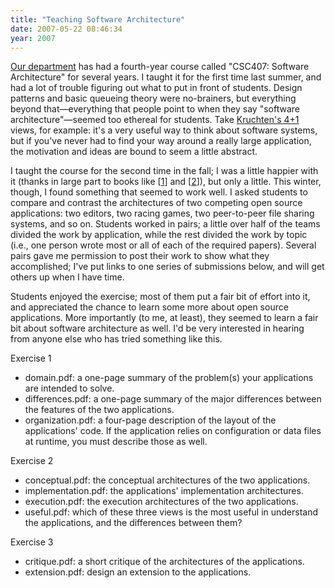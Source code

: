 ```yaml
---
title: "Teaching Software Architecture"
date: 2007-05-22 08:46:34
year: 2007
---
```

<a href="http://www.cs.toronto.edu">Our department</a> has had a fourth-year course called "CSC407: Software Architecture" for several years. I taught it for the first time last summer, and had a lot of trouble figuring out what to put in front of students. Design patterns and basic queueing theory were no-brainers, but everything beyond that—everything that people point to when they say "software architecture"—seemed too ethereal for students. Take <a href="http://www.win.tue.nl/~mchaudro/sa2004/Kruchten4+1.pdf">Kruchten's 4+1</a> views, for example: it's a very useful way to think about software systems, but if you've never had to find your way around a really large application, the motivation and ideas are bound to seem a little abstract.

I taught the course for the second time in the fall; I was a little happier with it (thanks in large part to books like [<a href="http://www.amazon.com/Software-Architecture-Primer-John-Reekie/dp/0646458418">1</a>] and [<a href="http://www.amazon.com/Essential-Software-Architecture-Ian-Gorton/dp/3540287132">2</a>]), but only a little. This winter, though, I found something that seemed to work well. I asked students to compare and contrast the architectures of two competing open source applications: two editors, two racing games, two peer-to-peer file sharing systems, and so on. Students worked in pairs; a little over half of the teams divided the work by application, while the rest divided the work by topic (i.e., one person wrote most or all of each of the required papers). Several pairs gave me permission to post their work to show what they accomplished; I've put links to one series of submissions below, and will get others up when I have time.

Students enjoyed the exercise; most of them put a fair bit of effort into it, and appreciated the chance to learn some more about open source applications. More importantly (to me, at least), they seemed to learn a fair bit about software architecture as well. I'd be very interested in hearing from anyone else who has tried something like this.

Exercise 1
<ul>
  <li>domain.pdf: a one-page summary of the problem(s) your applications are intended to solve.</li>
  <li>differences.pdf: a one-page summary of the major differences between the features of the two applications.</li>
  <li>organization.pdf: a four-page description of the layout of the applications' code. If the application relies on configuration or data files at runtime, you must describe those as well.</li>
</ul>
Exercise 2
<ul>
  <li>conceptual.pdf: the conceptual architectures of the two applications.</li>
  <li>implementation.pdf: the applications' implementation architectures.</li>
  <li>execution.pdf: the execution architectures of the two applications.</li>
  <li>useful.pdf: which of these three views is the most useful in understand the applications, and the differences between them?</li>
</ul>
Exercise 3
<ul>
  <li>critique.pdf: a short critique of the architectures of the applications.</li>
  <li>extension.pdf: design an extension to the applications.</li>
</ul>
